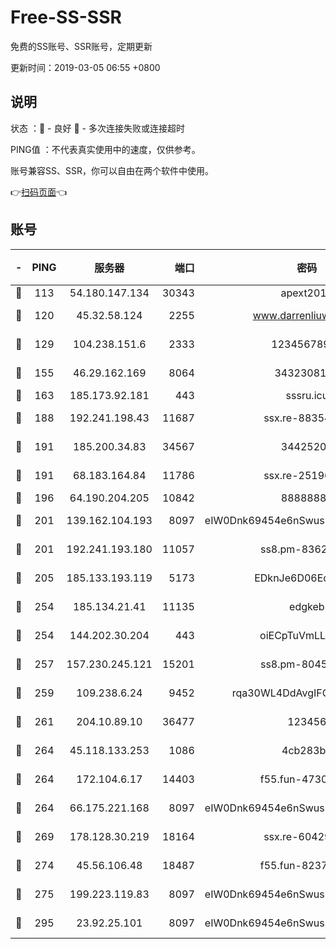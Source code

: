 # Free-SS-SSR

免费的SS账号、SSR账号，定期更新

更新时间：2019-03-05 06:55 +0800

## 说明

状态     ：🙂 - 良好 🙁 - 多次连接失败或连接超时

PING值   ：不代表真实使用中的速度，仅供参考。

账号兼容SS、SSR，你可以自由在两个软件中使用。

👉[扫码页面](https://liesauer.github.io/free-ss-ssr.github.io/)👈

## 账号

|-|PING|服务器|端口|密码|加密方式|区域|
|:----:|:----:|:-----:|-----:|:----:|:----:|:----:|
|🙂|113|54.180.147.134|30343|apext2019|chacha20|KR|
|🙂|120|45.32.58.124|2255|www.darrenliuwei.com|aes-256-cfb|JP|
|🙂|129|104.238.151.6|2333|12345678900|aes-256-cfb|JP|
|🙂|155|46.29.162.169|8064|3432308177|aes-256-cfb|RU|
|🙂|163|185.173.92.181|443|sssru.icu|rc4-md5|RU|
|🙂|188|192.241.198.43|11687|ssx.re-88354290|aes-256-cfb|US|
|🙂|191|185.200.34.83|34567|34425208|aes-256-cfb|US|
|🙂|191|68.183.164.84|11786|ssx.re-25196932|aes-256-cfb|US|
|🙂|196|64.190.204.205|10842|88888888|rc4-md5|US|
|🙂|201|139.162.104.193|8097|eIW0Dnk69454e6nSwuspv9DmS201tQ0D|aes-256-cfb|JP|
|🙂|201|192.241.193.180|11057|ss8.pm-83620677|aes-256-cfb|US|
|🙂|205|185.133.193.119|5173|EDknJe6D06EoWDaw|aes-256-cfb|US|
|🙂|254|185.134.21.41|11135|edgkeb|aes-256-cfb|GB|
|🙂|254|144.202.30.204|443|oiECpTuVmLLxk4Ts|aes-256-cfb|US|
|🙂|257|157.230.245.121|15201|ss8.pm-80454151|aes-256-cfb|SG|
|🙂|259|109.238.6.24|9452|rqa30WL4DdAvgIFG6Fs3znzTa|aes-256-cfb|FR|
|🙂|261|204.10.89.10|36477|123456|aes-256-cfb|US|
|🙂|264|45.118.133.253|1086|4cb283b8|aes-256-cfb|SG|
|🙂|264|172.104.6.17|14403|f55.fun-47304627|aes-256-cfb|US|
|🙂|264|66.175.221.168|8097|eIW0Dnk69454e6nSwuspv9DmS201tQ0D|aes-256-cfb|US|
|🙂|269|178.128.30.219|18164|ssx.re-60429944|aes-256-cfb|SG|
|🙂|274|45.56.106.48|18487|f55.fun-82379795|aes-256-cfb|US|
|🙂|275|199.223.119.83|8097|eIW0Dnk69454e6nSwuspv9DmS201tQ0D|aes-256-cfb|US|
|🙂|295|23.92.25.101|8097|eIW0Dnk69454e6nSwuspv9DmS201tQ0D|aes-256-cfb|US|
